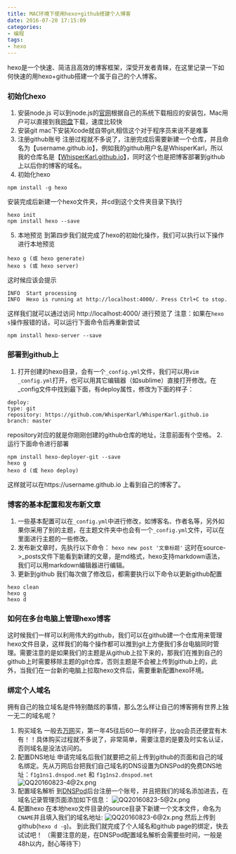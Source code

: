 ```yaml
---
title: MAC环境下使用hexo+github搭建个人博客
date: 2016-07-20 17:15:09
categories:
- 编程
tags:
- hexo
---
```

hexo是一个快速、简洁且高效的博客框架，深受开发者青睐，在这里记录一下如何快速的用hexo+github搭建一个属于自己的个人博客。
<!-- more -->
### 初始化hexo
1. 安装node.js
可以到node.js的[官网](https://nodejs.org)根据自己的系统下载相应的安装包，Mac用户可以直接到我[网盘](http://yun.baidu.com/s/1hs4mZVu)下载，速度比较快
2. 安装git
mac下安装Xcode就自带git,相信这个对于程序员来说不是难事
3. 注册github账号
注册过程就不多说了，注册完成后需要新建一个仓库，并且命名为【username.github.io】，例如我的github用户名是WhisperKarl，所以我的仓库名是【[WhisperKarl.github.io](https://whisperkarl.github.io)】，同时这个也是把博客部署到github上以后你的博客的域名。
4. 初始化hexo
```
npm install -g hexo
```
安装完成后新建一个hexo文件夹，并cd到这个文件夹目录下执行
```
hexo init
npm install hexo --save
```
5. 本地预览
到第四步我们就完成了hexo的初始化操作，我们可以执行以下操作进行本地预览
```
hexo g (或 hexo generate)
hexo s (或 hexo server)
```
这时候应该会提示
```
INFO  Start processing
INFO  Hexo is running at http://localhost:4000/. Press Ctrl+C to stop.
```
这样我们就可以通过访问 http://localhost:4000/ 进行预览了
注意：如果在`hexo s`操作报错的话，可以运行下面命令后再重新尝试
```
npm install hexo-server --save
```

### 部署到github上
1. 打开创建的hexo目录，会有一个`_config.yml`文件，我们可以用`vim _config.yml`打开，也可以用其它编辑器（如sublime）直接打开修改。在_config文件中找到最下面，有deploy属性，修改为下面的样子：
```
deploy:
type: git
repository: https://github.com/WhisperKarl/WhisperKarl.github.io
branch: master
```
repository对应的就是你刚刚创建的github仓库的地址，注意前面有个空格。
2. 运行下面命令进行部署
```
npm install hexo-deployer-git --save
hexo g
hexo d (或 hexo deploy)
```
这样就可以在https://username.github.io 上看到自己的博客了。

### 博客的基本配置和发布新文章
1. 一些基本配置可以在`_config.yml`中进行修改，如博客名、作者名等，另外如果你采用了别的主题，在主题文件夹中也会有一个`_config.yml`文件，可以在里面进行主题的一些修改。
2. 发布新文章时，先执行以下命令：
`hexo new post '文章标题'`
这时在source->_posts文件下能看到新建的文章，是md格式，hexo支持markdown语法，我们可以用markdown编辑器进行编辑。
3. 更新到github
我们每次做了修改后，都需要执行以下命令以更新github配置
```
hexo clean
hexo g
hexo d
```

### 如何在多台电脑上管理hexo博客
这时候我们一样可以利用伟大的github，我们可以在github建一个仓库用来管理hexo文件目录，这样我们的每个操作都可以推到git上方便我们多台电脑同时管理。需要注意的是如果我们的主题是从github上拉下来的，那我们在推到自己的github上时需要移除主题的git仓库，否则主题是不会被上传到github上的，此外，当我们在一台新的电脑上拉取hexo文件后，需要重新配置hexo环境。
### 绑定个人域名
拥有自己的独立域名是件特别酷炫的事情，那么怎么样让自己的博客拥有世界上独一无二的域名呢？
1. 购买域名
一般去[万网](https://wanwang.aliyun.com)买，第一年45往后60一年的样子，比qq会员还便宜有木有！！具体购买过程就不多说了，非常简单，需要注意的是要及时实名认证，否则域名是没法访问的。
2. 配置DNS地址
申请完域名后我们就要把之前上传到github的页面和自己的域名绑定。先从万网后台把我们自己域名的DNS设置为DNSPod的免费DNS地址：`f1g1ns1.dnspod.net` 和 `f1g1ns2.dnspod.net`
![QQ20160823-4@2x.png](http://occxq9xco.bkt.clouddn.com/dns.png)
3. 配置域名解析
到[DNSPod](https://www.dnspod.cn)后台注册一个账号，并且把我们的域名添加进去，在域名记录管理页面添加如下信息：
![QQ20160823-5@2x.png](http://occxq9xco.bkt.clouddn.com/dnspod.png)
4. 配置hexo
在本地hexo文件目录的source目录下新建一个文本文件，命名为`CNAME`并且填入我们的域名地址:
![QQ20160823-6@2x.png](http://occxq9xco.bkt.clouddn.com/cname.png)
然后上传到github(`hexo d -g`)。
到此我们就完成了个人域名和github page的绑定，快去试试吧！
（需要注意的是，在DNSPod配置域名解析会需要些时间，一般是48h以内，耐心等待下）
